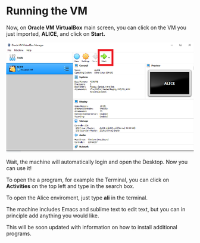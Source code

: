 # Running the VM

Now, on **Oracle VM VirtualBox** main screen, you can click on the VM you just imported, **ALICE**, and click on **Start.**

![](img/start_machine.png)

Wait, the machine will automatically login and open the Desktop. Now you can use it! 

To open the a program, for example the Terminal, you can click on **Activities** on the top left and type in the search box. 

To open the Alice enviroment, just type **ali** in the terminal.

The machine includes Emacs and sublime text to edit text, but you can in principle add anything you would like.

This will be soon updated with information on how to install additional programs.